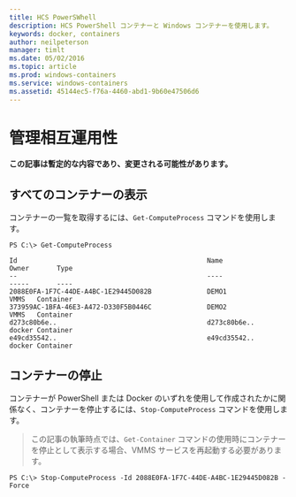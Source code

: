 ```yaml
---
title: HCS PowerSWhell
description: HCS PowerShell コンテナーと Windows コンテナーを使用します。
keywords: docker, containers
author: neilpeterson
manager: timlt
ms.date: 05/02/2016
ms.topic: article
ms.prod: windows-containers
ms.service: windows-containers
ms.assetid: 45144ec5-f76a-4460-abd1-9b60e47506d6
---
```


# 管理相互運用性

**この記事は暫定的な内容であり、変更される可能性があります。** 

## すべてのコンテナーの表示

コンテナーの一覧を取得するには、`Get-ComputeProcess` コマンドを使用します。

```none
PS C:\> Get-ComputeProcess

Id                                                Name                                      Owner       Type
--                                                ----                                      -----       ----
2088E0FA-1F7C-44DE-A4BC-1E29445D082B              DEMO1                                     VMMS   Container
373959AC-1BFA-46E3-A472-D330F5B0446C              DEMO2                                     VMMS   Container
d273c80b6e..                                      d273c80b6e..                              docker Container
e49cd35542..                                      e49cd35542..                              docker Container
```

## コンテナーの停止

コンテナーが PowerShell または Docker のいずれを使用して作成されたかに関係なく、コンテナーを停止するには、`Stop-ComputeProcess` コマンドを使用します。

> この記事の執筆時点では、`Get-Container` コマンドの使用時にコンテナーを停止として表示する場合、VMMS サービスを再起動する必要があります。

```none
PS C:\> Stop-ComputeProcess -Id 2088E0FA-1F7C-44DE-A4BC-1E29445D082B -Force
```


<!--HONumber=May16_HO3-->


